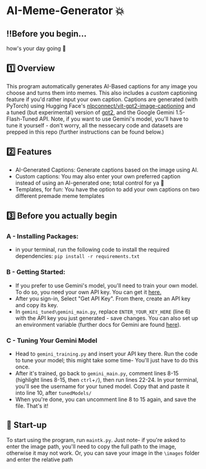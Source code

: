 # AI-Meme-Generator 💥

## ‼️Before you begin...
how's your day going 🦔

## 1️⃣ Overview
This program automatically generates AI-Based captions for any image you choose and turns them into memes. This also includes a *custom* captioning feature if you'd rather input your own caption.
Captions are generated (with PyTorch) using Hugging Face's [nlpconnect/vit-gpt2-image-captioning](https://huggingface.co/nlpconnect/vit-gpt2-image-captioning) and a tuned (but experimental) version of [gpt2](https://huggingface.co/gpt2), and the Google Gemini 1.5-Flash-Tuned API.
Note, if you want to use Gemini's model, you'll have to tune it yourself - don't worry, all the nessecary code and datasets are prepped in this repo (further instructions can be found below.)

## 2️⃣ Features
- AI-Generated Captions: Generate captions based on the image using AI.
- Custom captions: You may also enter your own preferred caption instead of using an AI-generated one; total control for ya 🤙
- Templates, for fun: You have the option to add your own captions on two different premade meme templates

## 3️⃣ Before you actually begin
### **A** - Installing Packages:
- in your terminal, run the following code to install the required dependencies:
  ```pip install -r requirements.txt```

### **B** - Getting Started:
- If you prefer to use Gemini's model, you'll need to train your own model. To do so, you need your own API key. You can get it [here.](https://aistudio.google.com/app/apikey)
- After you sign-in, Select "Get API Key". From there, create an API key and copy its key.
- In `gemini_tuned\gemini_main.py`, replace `ENTER_YOUR_KEY_HERE` (line 6) with the API key you just generated - save changes. You can also set up an environment variable (further docs for Gemini are found [here](https://ai.google.dev/gemini-api/docs)).

### **C** - Tuning Your Gemini Model
- Head to `gemini_training.py` and insert your API key there. Run the code to tune your model; this might take some time- You'll just have to do this once.
- After it's trained, go back to `gemini_main.py`, comment lines 8-15 (highlight lines 8-15, then `ctrl`+`/`), then run lines 22-24. In your terminal, you'll see the username for your tuned model. Copy that and paste it into line 10, after `tunedModels/`
- When you're done, you can uncomment line 8 to 15 again, and save the file. That's it!

## 🏁 Start-up
To start using the program, run `maintk.py`. Just note- if you're asked to enter the image path, you'll need to copy the full path to the image, otherwise it may not work. Or, you can save your image in the `\images` folder and enter the relative path
